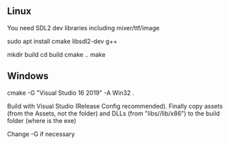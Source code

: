 ## Linux
You need SDL2 dev libraries including mixer/ttf/image

sudo apt install cmake libsdl2-dev g++

mkdir build
cd build
cmake ..
make

## Windows

cmake -G "Visual Studio 16 2019" -A Win32 .

Build with Visual Studio (Release Config recommended).
Finally copy assets (from the Assets, not the folder) and DLLs (from "libs/<lib>/lib/x86") to the build folder (where is the exe)

Change -G if necessary
